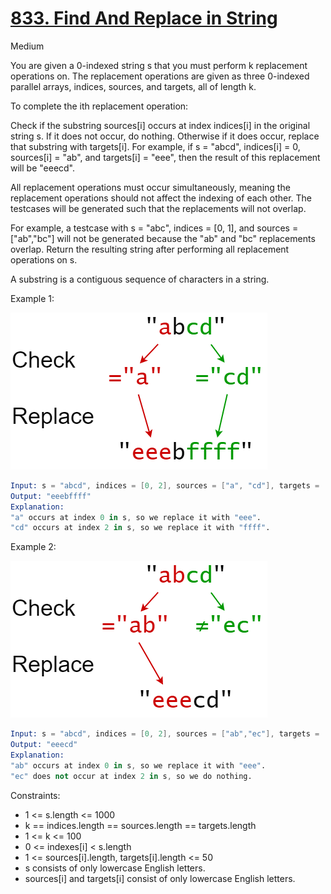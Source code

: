 # [833. Find And Replace in String](https://leetcode.com/problems/find-and-replace-in-string/)

Medium

You are given a 0-indexed string s that you must perform k replacement operations on. The replacement operations are given as three 0-indexed parallel arrays, indices, sources, and targets, all of length k.

To complete the ith replacement operation:

Check if the substring sources[i] occurs at index indices[i] in the original string s.
If it does not occur, do nothing.
Otherwise if it does occur, replace that substring with targets[i].
For example, if s = "abcd", indices[i] = 0, sources[i] = "ab", and targets[i] = "eee", then the result of this replacement will be "eeecd".

All replacement operations must occur simultaneously, meaning the replacement operations should not affect the indexing of each other. The testcases will be generated such that the replacements will not overlap.

For example, a testcase with s = "abc", indices = [0, 1], and sources = ["ab","bc"] will not be generated because the "ab" and "bc" replacements overlap.
Return the resulting string after performing all replacement operations on s.

A substring is a contiguous sequence of characters in a string.

Example 1:

![example1](1.png)

```s
Input: s = "abcd", indices = [0, 2], sources = ["a", "cd"], targets = ["eee", "ffff"]
Output: "eeebffff"
Explanation:
"a" occurs at index 0 in s, so we replace it with "eee".
"cd" occurs at index 2 in s, so we replace it with "ffff".
```

Example 2:

![example2](2.png)

```s
Input: s = "abcd", indices = [0, 2], sources = ["ab","ec"], targets = ["eee","ffff"]
Output: "eeecd"
Explanation:
"ab" occurs at index 0 in s, so we replace it with "eee".
"ec" does not occur at index 2 in s, so we do nothing.
```

Constraints:

- 1 <= s.length <= 1000
- k == indices.length == sources.length == targets.length
- 1 <= k <= 100
- 0 <= indexes[i] < s.length
- 1 <= sources[i].length, targets[i].length <= 50
- s consists of only lowercase English letters.
- sources[i] and targets[i] consist of only lowercase English letters.
